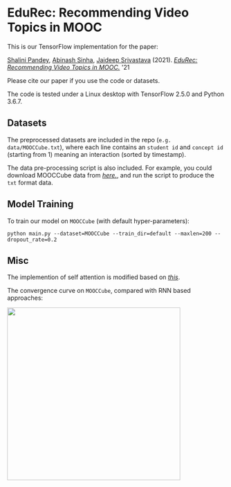 # EduRec: Recommending Video Topics in MOOC

This is our TensorFlow implementation for the paper:

[Shalini Pandey](https://www.linkedin.com/in/shalini-pandey-91844958), [Abinash Sinha](https://www.linkedin.com/in/abinashsinha330),
[Jaideep Srivastava](https://cse.umn.edu/cs/jaideep-srivastava) (2021). *[EduRec: Recommending Video Topics in MOOC.]()* '21

Please cite our paper if you use the code or datasets.

The code is tested under a Linux desktop with TensorFlow 2.5.0 and Python 3.6.7.


## Datasets

The preprocessed datasets are included in the repo (`e.g. data/MOOCCube.txt`), where each line contains an `student id` and 
`concept id` (starting from 1) meaning an interaction (sorted by timestamp).

The data pre-processing script is also included. For example, you could download MOOCCube data from *[here.](http://lfs.aminer.cn/misc/moocdata/data/MOOCCube.zip)*, and run the script to produce the `txt` format data.
  

## Model Training

To train our model on `MOOCCube` (with default hyper-parameters): 

```
python main.py --dataset=MOOCCube --train_dir=default --maxlen=200 --dropout_rate=0.2
```

## Misc

The implemention of self attention is modified based on *[this](https://github.com/Kyubyong/transformer)*.

The convergence curve on `MOOCCube`, compared with RNN based approaches:  

<img src="curve.png" width="400">
